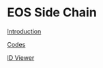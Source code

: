 # EOS Side Chain

[Introduction](https://github.com/EOSVR/EOSVR/blob/master/sidelink.md)

[Codes](https://github.com/EOSVR/EOSVR/tree/master/linker)

[ID Viewer](http://id.eosvr.io)

